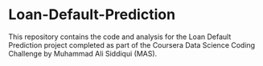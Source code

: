 # Loan-Default-Prediction
This repository contains the code and analysis for the Loan Default Prediction project completed as part of the Coursera Data Science Coding Challenge by Muhammad Ali Siddiqui (MAS).
